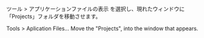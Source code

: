 ツール > アプリケーションファイルの表示
を選択し、現れたウィンドウに「Projects」フォルダを移動させます。

Tools > Aplication Files... 
Move the "Projects", into the window that appears.